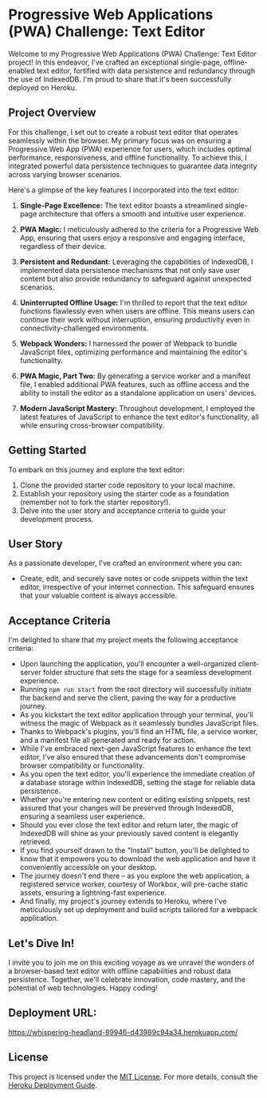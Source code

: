 # Progressive Web Applications (PWA) Challenge: Text Editor

Welcome to my Progressive Web Applications (PWA) Challenge: Text Editor project! In this endeavor, I've crafted an exceptional single-page, offline-enabled text editor, fortified with data persistence and redundancy through the use of IndexedDB. I'm proud to share that it's been successfully deployed on Heroku.

## Project Overview

For this challenge, I set out to create a robust text editor that operates seamlessly within the browser. My primary focus was on ensuring a Progressive Web App (PWA) experience for users, which includes optimal performance, responsiveness, and offline functionality. To achieve this, I integrated powerful data persistence techniques to guarantee data integrity across varying browser scenarios.

Here's a glimpse of the key features I incorporated into the text editor:

1. **Single-Page Excellence:** The text editor boasts a streamlined single-page architecture that offers a smooth and intuitive user experience.

2. **PWA Magic:** I meticulously adhered to the criteria for a Progressive Web App, ensuring that users enjoy a responsive and engaging interface, regardless of their device.

3. **Persistent and Redundant:** Leveraging the capabilities of IndexedDB, I implemented data persistence mechanisms that not only save user content but also provide redundancy to safeguard against unexpected scenarios.

4. **Uninterrupted Offline Usage:** I'm thrilled to report that the text editor functions flawlessly even when users are offline. This means users can continue their work without interruption, ensuring productivity even in connectivity-challenged environments.

5. **Webpack Wonders:** I harnessed the power of Webpack to bundle JavaScript files, optimizing performance and maintaining the editor's functionality.

6. **PWA Magic, Part Two:** By generating a service worker and a manifest file, I enabled additional PWA features, such as offline access and the ability to install the editor as a standalone application on users' devices.

7. **Modern JavaScript Mastery:** Throughout development, I employed the latest features of JavaScript to enhance the text editor's functionality, all while ensuring cross-browser compatibility.

## Getting Started

To embark on this journey and explore the text editor:

1. Clone the provided starter code repository to your local machine.
2. Establish your repository using the starter code as a foundation (remember not to fork the starter repository!).
3. Delve into the user story and acceptance criteria to guide your development process.

## User Story

As a passionate developer, I've crafted an environment where you can:

- Create, edit, and securely save notes or code snippets within the text editor, irrespective of your internet connection. This safeguard ensures that your valuable content is always accessible.

## Acceptance Criteria

I'm delighted to share that my project meets the following acceptance criteria:

- Upon launching the application, you'll encounter a well-organized client-server folder structure that sets the stage for a seamless development experience.
- Running `npm run start` from the root directory will successfully initiate the backend and serve the client, paving the way for a productive journey.
- As you kickstart the text editor application through your terminal, you'll witness the magic of Webpack as it seamlessly bundles JavaScript files.
- Thanks to Webpack's plugins, you'll find an HTML file, a service worker, and a manifest file all generated and ready for action.
- While I've embraced next-gen JavaScript features to enhance the text editor, I've also ensured that these advancements don't compromise browser compatibility or functionality.
- As you open the text editor, you'll experience the immediate creation of a database storage within IndexedDB, setting the stage for reliable data persistence.
- Whether you're entering new content or editing existing snippets, rest assured that your changes will be preserved through IndexedDB, ensuring a seamless user experience.
- Should you ever close the text editor and return later, the magic of IndexedDB will shine as your previously saved content is elegantly retrieved.
- If you find yourself drawn to the "Install" button, you'll be delighted to know that it empowers you to download the web application and have it conveniently accessible on your desktop.
- The journey doesn't end there – as you explore the web application, a registered service worker, courtesy of Workbox, will pre-cache static assets, ensuring a lightning-fast experience.
- And finally, my project's journey extends to Heroku, where I've meticulously set up deployment and build scripts tailored for a webpack application.

## Let's Dive In!

I invite you to join me on this exciting voyage as we unravel the wonders of a browser-based text editor with offline capabilities and robust data persistence. Together, we'll celebrate innovation, code mastery, and the potential of web technologies. Happy coding!

## Deployment URL:
https://whispering-headland-89946-d43989c94a34.herokuapp.com/

## License

This project is licensed under the [MIT License](LICENSE). For more details, consult the [Heroku Deployment Guide](#).
